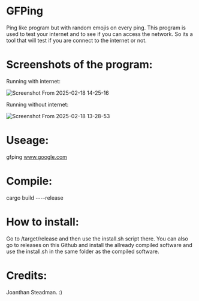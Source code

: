 # GFPing
Ping like program but with random emojis on every ping. This program is used to test your internet and to see if you can access the network. So its a tool that will test if you are connect to the internet or not. 

# Screenshots of the program:
Running with internet:

![Screenshot From 2025-02-18 14-25-16](https://github.com/user-attachments/assets/db7c38c1-c6e8-416e-9c9b-00202d669bc7)

Running without internet:

![Screenshot From 2025-02-18 13-28-53](https://github.com/user-attachments/assets/28815d5c-71aa-4c95-9f6f-fc1b2878fe87)

# Useage:
gfping www.google.com

# Compile:
cargo build ----release
# How to install:
Go to /target/release and then use the install.sh script there. 
You can also go to releases on this Github and install the allready compiled software and use the install.sh in the same folder as the compiled software. 
# Credits:
Joanthan Steadman. :)
